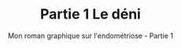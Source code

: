 ---
layout: bd
subtitle: Mon roman graphique sur l'endométriose - Partie 1
title: Partie 1 Le déni
chapter: 1
category: Roman graphique
og_image: partie1-deni
excerpt: Bonjour, je m'appelle Isa mais je me cache sous l'identité secrète d'Endonymous. Tu vois, il m'est arrivé 2-3 petites bricoles ces dernières années, et comme je sais un peu gribouiller j'ai voulu en faire une BD ! Pour la lire tu es au bon endroit, c'est la première partie de Deux ans plus tard ! Bonne lecture !
redirect_from:
  - /histoire/2018/03/22/partie-1-le-deni.html
publish_date: 22/03/2018
previous: /roman-graphique/endometriose.html
---